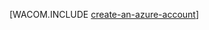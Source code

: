 <properties title="Create an Azure account" pageTitle="Create an Azure account" description="Create an account" authors="wpickett" />

<tags ms.service="multiple" ms.workload="na" ms.tgt_pltfrm="na" ms.devlang="dotnet" ms.topic="article" ms.date="01/01/1900" ms.author="wpickett" />

[WACOM.INCLUDE [create-an-azure-account](../includes/create-an-azure-account.md)]

  [create-an-azure-account]: ../includes/create-an-azure-account.md
